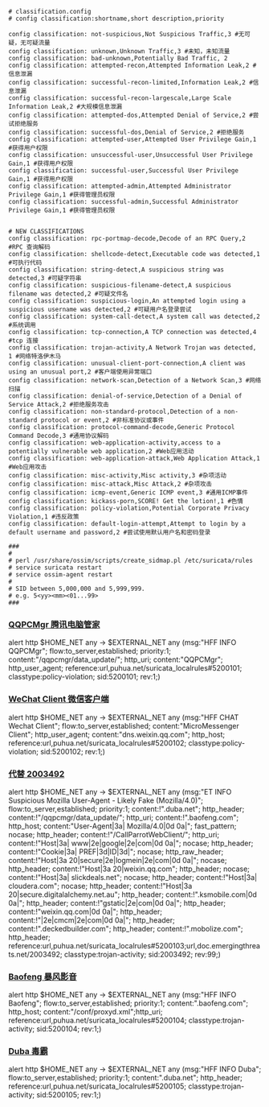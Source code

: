 ```
# classification.config 
# config classification:shortname,short description,priority

config classification: not-suspicious,Not Suspicious Traffic,3 #无可疑，无可疑流量
config classification: unknown,Unknown Traffic,3 #未知，未知流量
config classification: bad-unknown,Potentially Bad Traffic, 2 
config classification: attempted-recon,Attempted Information Leak,2 #信息泄漏
config classification: successful-recon-limited,Information Leak,2 #信息泄漏
config classification: successful-recon-largescale,Large Scale Information Leak,2 #大规模信息泄漏
config classification: attempted-dos,Attempted Denial of Service,2 #尝试拒绝服务
config classification: successful-dos,Denial of Service,2 #拒绝服务
config classification: attempted-user,Attempted User Privilege Gain,1 #获得用户权限
config classification: unsuccessful-user,Unsuccessful User Privilege Gain,1 #获得用户权限
config classification: successful-user,Successful User Privilege Gain,1 #获得用户权限
config classification: attempted-admin,Attempted Administrator Privilege Gain,1 #获得管理员权限
config classification: successful-admin,Successful Administrator Privilege Gain,1 #获得管理员权限


# NEW CLASSIFICATIONS
config classification: rpc-portmap-decode,Decode of an RPC Query,2 #RPC 查询解码
config classification: shellcode-detect,Executable code was detected,1 #可执行代码
config classification: string-detect,A suspicious string was detected,3 #可疑字符串
config classification: suspicious-filename-detect,A suspicious filename was detected,2 #可疑文件名
config classification: suspicious-login,An attempted login using a suspicious username was detected,2 #可疑用户名登录尝试
config classification: system-call-detect,A system call was detected,2 #系统调用
config classification: tcp-connection,A TCP connection was detected,4 #tcp 连接
config classification: trojan-activity,A Network Trojan was detected, 1 #网络特洛伊木马
config classification: unusual-client-port-connection,A client was using an unusual port,2 #客户端使用异常端口
config classification: network-scan,Detection of a Network Scan,3 #网络扫描
config classification: denial-of-service,Detection of a Denial of Service Attack,2 #拒绝服务攻击
config classification: non-standard-protocol,Detection of a non-standard protocol or event,2 #非标准协议或事件
config classification: protocol-command-decode,Generic Protocol Command Decode,3 #通用协议解码
config classification: web-application-activity,access to a potentially vulnerable web application,2 #Web应用活动
config classification: web-application-attack,Web Application Attack,1 #Web应用攻击
config classification: misc-activity,Misc activity,3 #杂项活动
config classification: misc-attack,Misc Attack,2 #杂项攻击
config classification: icmp-event,Generic ICMP event,3 #通用ICMP事件
config classification: kickass-porn,SCORE! Get the lotion!,1 #色情
config classification: policy-violation,Potential Corporate Privacy Violation,1 #违反政策
config classification: default-login-attempt,Attempt to login by a default username and password,2 #尝试使用默认用户名和密码登录
```


```
###
#
# perl /usr/share/ossim/scripts/create_sidmap.pl /etc/suricata/rules
# service suricata restart
# service ossim-agent restart
#
# SID between 5,000,000 and 5,999,999.
# e.g. 5<yy><mm><01...99>
###
```

### [QQPCMgr 腾讯电脑管家](suricata_localrules#5200101)   
alert http $HOME_NET any -> $EXTERNAL_NET any (msg:"HFF INFO QQPCMgr"; flow:to_server,established; priority:1; content:"/qqpcmgr/data_update/"; http_uri; content:"QQPCMgr"; http_user_agent; reference:url,puhua.net/suricata_localrules#5200101; classtype:policy-violation; sid:5200101; rev:1;)

### [WeChat Client 微信客户端](suricata_localrules#5200102)   
alert http $HOME_NET any -> $EXTERNAL_NET any (msg:"HFF CHAT Wechat Client"; flow:to_server,established; content:"MicroMessenger Client"; http_user_agent; content:"dns.weixin.qq.com"; http_host; reference:url,puhua.net/suricata_localrules#5200102; classtype:policy-violation; sid:5200102; rev:1;)

### [代替 2003492](suricata_localrules#5200103)   
alert http $HOME_NET any -> $EXTERNAL_NET any (msg:"ET INFO Suspicious Mozilla User-Agent - Likely Fake (Mozilla/4.0)"; flow:to_server,established; priority:1;  content:!".duba.net"; http_header; content:!"/qqpcmgr/data_update/"; http_uri; content:!".baofeng.com"; http_host; content:"User-Agent|3a| Mozilla/4.0|0d 0a|"; fast_pattern; nocase; http_header; content:!"/CallParrotWebClient/"; http_uri; content:!"Host|3a| www|2e|google|2e|com|0d 0a|"; nocase; http_header; content:!"Cookie|3a| PREF|3d|ID|3d|"; nocase; http_raw_header; content:!"Host|3a 20|secure|2e|logmein|2e|com|0d 0a|"; nocase; http_header; content:!"Host|3a 20|weixin.qq.com"; http_header; nocase; content:!"Host|3a| slickdeals.net"; nocase; http_header; content:!"Host|3a| cloudera.com"; nocase; http_header; content:!"Host|3a 20|secure.digitalalchemy.net.au"; http_header; content:!".ksmobile.com|0d 0a|"; http_header; content:!"gstatic|2e|com|0d 0a|"; http_header; content:!"weixin.qq.com|0d 0a|"; http_header; content:!"|2e|cmcm|2e|com|0d 0a|"; http_header; content:!".deckedbuilder.com"; http_header; content:!".mobolize.com"; http_header; reference:url,puhua.net/suricata_localrules#5200103;url,doc.emergingthreats.net/2003492; classtype:trojan-activity; sid:2003492; rev:99;)

### [Baofeng 暴风影音](suricata_localrules#5200104)   
alert http $HOME_NET any -> $EXTERNAL_NET any (msg:"HFF INFO Baofeng"; flow:to_server,established; priority:1; content:".baofeng.com"; http_host; content:"/conf/proxyd.xml";http_uri; reference:url,puhua.net/suricata_localrules#5200104; classtype:trojan-activity; sid:5200104; rev:1;)

### [Duba 毒霸](suricata_localrules#5200105)   
alert http $HOME_NET any -> $EXTERNAL_NET any (msg:"HFF INFO Duba"; flow:to_server,established; priority:1; content:".duba.net"; http_header; reference:url,puhua.net/suricata_localrules#5200105; classtype:trojan-activity; sid:5200105; rev:1;)


